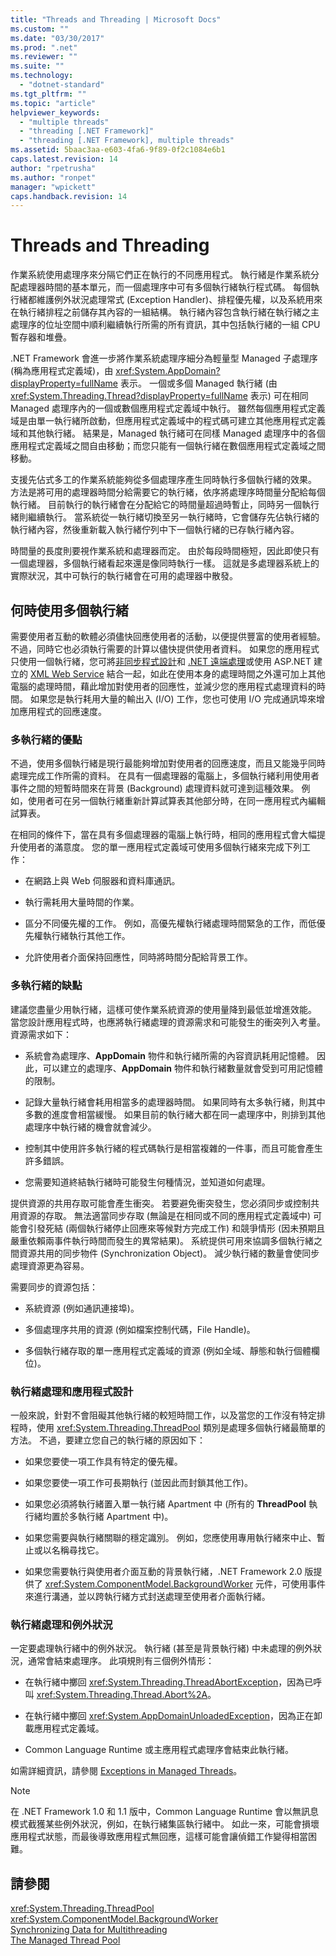 ```yaml
---
title: "Threads and Threading | Microsoft Docs"
ms.custom: ""
ms.date: "03/30/2017"
ms.prod: ".net"
ms.reviewer: ""
ms.suite: ""
ms.technology: 
  - "dotnet-standard"
ms.tgt_pltfrm: ""
ms.topic: "article"
helpviewer_keywords: 
  - "multiple threads"
  - "threading [.NET Framework]"
  - "threading [.NET Framework], multiple threads"
ms.assetid: 5baac3aa-e603-4fa6-9f89-0f2c1084e6b1
caps.latest.revision: 14
author: "rpetrusha"
ms.author: "ronpet"
manager: "wpickett"
caps.handback.revision: 14
---
```

# Threads and Threading
作業系統使用處理序來分隔它們正在執行的不同應用程式。  執行緒是作業系統分配處理器時間的基本單元，而一個處理序中可有多個執行緒執行程式碼。  每個執行緒都維護例外狀況處理常式 \(Exception Handler\)、排程優先權，以及系統用來在執行緒排程之前儲存其內容的一組結構。  執行緒內容包含執行緒在執行緒之主處理序的位址空間中順利繼續執行所需的所有資訊，其中包括執行緒的一組 CPU 暫存器和堆疊。  
  
 .NET Framework 會進一步將作業系統處理序細分為輕量型 Managed 子處理序 \(稱為應用程式定義域\)，由 <xref:System.AppDomain?displayProperty=fullName> 表示。  一個或多個 Managed 執行緒 \(由 <xref:System.Threading.Thread?displayProperty=fullName> 表示\) 可在相同 Managed 處理序內的一個或數個應用程式定義域中執行。  雖然每個應用程式定義域是由單一執行緒所啟動，但應用程式定義域中的程式碼可建立其他應用程式定義域和其他執行緒。  結果是，Managed 執行緒可在同樣 Managed 處理序中的各個應用程式定義域之間自由移動；而您只能有一個執行緒在數個應用程式定義域之間移動。  
  
 支援先佔式多工的作業系統能夠從多個處理序產生同時執行多個執行緒的效果。  方法是將可用的處理器時間分給需要它的執行緒，依序將處理序時間量分配給每個執行緒。  目前執行的執行緒會在分配給它的時間量超過時暫止，同時另一個執行緒則繼續執行。  當系統從一執行緒切換至另一執行緒時，它會儲存先佔執行緒的執行緒內容，然後重新載入執行緒佇列中下一個執行緒的已存執行緒內容。  
  
 時間量的長度則要視作業系統和處理器而定。  由於每段時間極短，因此即使只有一個處理器，多個執行緒看起來還是像同時執行一樣。  這就是多處理器系統上的實際狀況，其中可執行的執行緒會在可用的處理器中散發。  
  
## 何時使用多個執行緒  
 需要使用者互動的軟體必須儘快回應使用者的活動，以便提供豐富的使用者經驗。  不過，同時它也必須執行需要的計算以儘快提供使用者資料。  如果您的應用程式只使用一個執行緒，您可將[非同步程式設計](../../../docs/standard/asynchronous-programming-patterns/calling-synchronous-methods-asynchronously.md)和 [.NET 遠端處理](http://msdn.microsoft.com/zh-tw/eccb1d31-0a22-417a-97fd-f4f1f3aa4462)或使用 ASP.NET 建立的 [XML Web Service](http://msdn.microsoft.com/zh-tw/1e64af78-d705-4384-b08d-591a45f4379c) 結合一起，如此在使用本身的處理時間之外還可加上其他電腦的處理時間，藉此增加對使用者的回應性，並減少您的應用程式處理資料的時間。  如果您是執行耗用大量的輸出入 \(I\/O\) 工作，您也可使用 I\/O 完成通訊埠來增加應用程式的回應速度。  
  
### 多執行緒的優點  
 不過，使用多個執行緒是現行最能夠增加對使用者的回應速度，而且又能幾乎同時處理完成工作所需的資料。  在具有一個處理器的電腦上，多個執行緒利用使用者事件之間的短暫時間來在背景 \(Background\) 處理資料就可達到這種效果。  例如，使用者可在另一個執行緒重新計算試算表其他部分時，在同一應用程式內編輯試算表。  
  
 在相同的條件下，當在具有多個處理器的電腦上執行時，相同的應用程式會大幅提升使用者的滿意度。  您的單一應用程式定義域可使用多個執行緒來完成下列工作：  
  
-   在網路上與 Web 伺服器和資料庫通訊。  
  
-   執行需耗用大量時間的作業。  
  
-   區分不同優先權的工作。  例如，高優先權執行緒處理時間緊急的工作，而低優先權執行緒執行其他工作。  
  
-   允許使用者介面保持回應性，同時將時間分配給背景工作。  
  
### 多執行緒的缺點  
 建議您盡量少用執行緒，這樣可使作業系統資源的使用量降到最低並增進效能。  當您設計應用程式時，也應將執行緒處理的資源需求和可能發生的衝突列入考量。  資源需求如下：  
  
-   系統會為處理序、**AppDomain** 物件和執行緒所需的內容資訊耗用記憶體。  因此，可以建立的處理序、**AppDomain** 物件和執行緒數量就會受到可用記憶體的限制。  
  
-   記錄大量執行緒會耗用相當多的處理器時間。  如果同時有太多執行緒，則其中多數的進度會相當緩慢。  如果目前的執行緒大都在同一處理序中，則排到其他處理序中執行緒的機會就會減少。  
  
-   控制其中使用許多執行緒的程式碼執行是相當複雜的一件事，而且可能會產生許多錯誤。  
  
-   您需要知道終結執行緒時可能發生何種情況，並知道如何處理。  
  
 提供資源的共用存取可能會產生衝突。  若要避免衝突發生，您必須同步或控制共用資源的存取。  無法適當同步存取 \(無論是在相同或不同的應用程式定義域中\) 可能會引發死結 \(兩個執行緒停止回應來等候對方完成工作\) 和競爭情形 \(因未預期且嚴重依賴兩事件執行時間而發生的異常結果\)。  系統提供可用來協調多個執行緒之間資源共用的同步物件 \(Synchronization Object\)。  減少執行緒的數量會使同步處理資源更為容易。  
  
 需要同步的資源包括：  
  
-   系統資源 \(例如通訊連接埠\)。  
  
-   多個處理序共用的資源 \(例如檔案控制代碼，File Handle\)。  
  
-   多個執行緒存取的單一應用程式定義域的資源 \(例如全域、靜態和執行個體欄位\)。  
  
### 執行緒處理和應用程式設計  
 一般來說，針對不會阻礙其他執行緒的較短時間工作，以及當您的工作沒有特定排程時，使用 <xref:System.Threading.ThreadPool> 類別是處理多個執行緒最簡單的方法。  不過，要建立您自己的執行緒的原因如下：  
  
-   如果您要使一項工作具有特定的優先權。  
  
-   如果您要使一項工作可長期執行 \(並因此而封鎖其他工作\)。  
  
-   如果您必須將執行緒置入單一執行緒 Apartment 中 \(所有的 **ThreadPool** 執行緒均置於多執行緒 Apartment 中\)。  
  
-   如果您需要與執行緒關聯的穩定識別。  例如，您應使用專用執行緒來中止、暫止或以名稱尋找它。  
  
-   如果您需要執行與使用者介面互動的背景執行緒，.NET Framework 2.0 版提供了 <xref:System.ComponentModel.BackgroundWorker> 元件，可使用事件來進行溝通，並以跨執行緒方式封送處理至使用者介面執行緒。  
  
### 執行緒處理和例外狀況  
 一定要處理執行緒中的例外狀況。  執行緒 \(甚至是背景執行緒\) 中未處理的例外狀況，通常會結束處理序。  此項規則有三個例外情形：  
  
-   在執行緒中擲回 <xref:System.Threading.ThreadAbortException>，因為已呼叫 <xref:System.Threading.Thread.Abort%2A>。  
  
-   在執行緒中擲回 <xref:System.AppDomainUnloadedException>，因為正在卸載應用程式定義域。  
  
-   Common Language Runtime 或主應用程式處理序會結束此執行緒。  
  
 如需詳細資訊，請參閱 [Exceptions in Managed Threads](../../../docs/standard/threading/exceptions-in-managed-threads.md)。  
  
> [!NOTE]
>  在 .NET Framework 1.0 和 1.1 版中，Common Language Runtime 會以無訊息模式截獲某些例外狀況，例如，在執行緒集區執行緒中。  如此一來，可能會損壞應用程式狀態，而最後導致應用程式無回應，這樣可能會讓偵錯工作變得相當困難。  
  
## 請參閱  
 <xref:System.Threading.ThreadPool>   
 <xref:System.ComponentModel.BackgroundWorker>   
 [Synchronizing Data for Multithreading](../../../docs/standard/threading/synchronizing-data-for-multithreading.md)   
 [The Managed Thread Pool](../../../docs/standard/threading/the-managed-thread-pool.md)